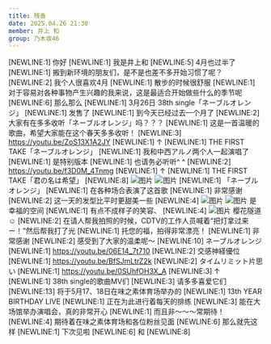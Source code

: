 ```yaml
---
title: 残香
date: 2025.04.26 21:30
member: 井上 和
group: 乃木坂46
---
```


[NEWLINE:1]
你好
[NEWLINE:1]
我是井上和
[NEWLINE:5]
4月也过半了
[NEWLINE:1]
搬到新环境的朋友们，是不是也差不多开始习惯了呢？
[NEWLINE:2]
我个人很喜欢4月
[NEWLINE:1]
散步的时候很舒服
[NEWLINE:1]
对于容易对各种事物产生兴趣的我来说，这是最适合开始做些什么的季节呢
[NEWLINE:6]
那么那么
[NEWLINE:1]
3月26日 38th single「ネーブルオレンジ」
[NEWLINE:1]
发售了
[NEWLINE:1]
到今天已经过去一个月了
[NEWLINE:2]
大家有在多多收听「ネーブルオレンジ」吗？？？
[NEWLINE:1]
这是一首温暖的歌曲，希望大家能在这个春天多多收听！
[NEWLINE:3]
https://youtu.be/ZoS13X1A2JY
[NEWLINE:1]
↑
[NEWLINE:1]
THE FIRST TAKE「ネーブルオレンジ」
[NEWLINE:1]
我和中西アルノ两个人一起演唱了
[NEWLINE:1]
是特别版本
[NEWLINE:1]
也请务必听听^ ^
[NEWLINE:2]
https://youtu.be/f3D0M_4Tnmg
[NEWLINE:1]
↑
[NEWLINE:1]
THE FIRST TAKE「君の名は希望」
[NEWLINE:8]
![图片](https://www.nogizaka46.com/files/46/diary/n46/MEMBER/moblog/202504/mobsalT9Y.jpg)
![图片](https://www.nogizaka46.com/files/46/diary/n46/MEMBER/moblog/202504/mobPHWLP4.jpg)
[NEWLINE:1]
「ネーブルオレンジ」
[NEWLINE:1]
在各种场合表演了这首歌
[NEWLINE:1]
非常感谢
[NEWLINE:2]
这一天的发型比平时更甜美一些
[NEWLINE:4]
![图片](https://www.nogizaka46.com/files/46/diary/n46/MEMBER/moblog/202504/mob96NuT1.jpg)
![图片](https://www.nogizaka46.com/files/46/diary/n46/MEMBER/moblog/202504/mobj5sZVO.jpg)
是幸福的空间
[NEWLINE:1]
有点不成样子的笑容、
[NEWLINE:4]
![图片](https://www.nogizaka46.com/files/46/diary/n46/MEMBER/moblog/202504/mob9sFci7.jpg)
樱花隧道☺︎
[NEWLINE:2]
在请人帮我拍照的时候，CDTV的工作人员喊着“把灯拿过来ー！”然后帮我打了光
[NEWLINE:1]
托您的福，拍得非常漂亮！
[NEWLINE:1]
非常感谢
[NEWLINE:2]
感受到了大家的温柔呢〜
[NEWLINE:10]
ネーブルオレンジ
[NEWLINE:1]
https://youtu.be/06E14_7t710
[NEWLINE:2]
交感神経優位
[NEWLINE:1]
https://youtu.be/BfSJmLtrZ2k
[NEWLINE:2]
タイムリミット片思い
[NEWLINE:1]
https://youtu.be/0SUhfOH3X_A
[NEWLINE:3]
↑
[NEWLINE:1]
38th single的歌曲MV们
[NEWLINE:3]
请多多喜爱它们
[NEWLINE:13]
将于5月17、18日在味之素体育场举办的
[NEWLINE:1]
13th YEAR BIRTHDAY LIVE
[NEWLINE:1]
正在为此进行着每天的排练
[NEWLINE:3]
能在大场馆举办演唱会，真的非常开心
[NEWLINE:1]
而且非～～～常期待！
[NEWLINE:4]
期待着在味之素体育场和各位粉丝见面
[NEWLINE:6]
那么就先这样
[NEWLINE:1]
下次见啦
[NEWLINE:6]
和
[NEWLINE:8]